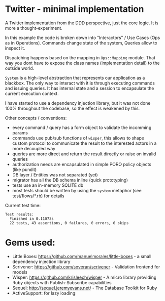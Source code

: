 # Twitter - minimal implementation

A Twitter implementation from the DDD perspective, just the core logic. It is more a thought-experiment.

In this example the code is broken down into "Interactors" / Use Cases (Ops as in Operations). Commands change state of the system, Queries allow to inspect it.

Dispatching happens based on the mapping in `Ops::Mapping` module. That way you dont have to expose the class names (implementation detail) to the outside world.

`System` is a high-level abstraction that represents our application as a blackbox. The only way to interact with it is
through executing commands and issuing queries. It has internal state and a session to encapsulate the current execution context.

I have started to use a dependency injection library, but it was not done 100% throughout the codebase, so the effect is weakened by this.

Other concepts / conventions:
  - every command / query has a form object to validate the incomming params
  - commands use pub/sub functions of `wisper`, this allows to shape custom protocol to communicate the result
  to the interested actors in a more decoupled way
  - queries are more direct and return the result directly or raise on invalid queries
  - authorization needs are encapsulated in simple PORO policy objects (like pundit)
  - DB layer / Entities was not separated (yet)
  - migrator has all the DB schema inline (quick prototyping)
  - tests use an in-memory SQLITE db
  - most tests should be written by using the `system` metaphor (see test/flows/*.rb) for details

Current test time:

```
Test results:
  Finished in 0.11073s
  22 tests, 43 assertions, 0 failures, 0 errors, 0 skips
```

# Gems used:
  - Little Boxes: https://github.com/manuelmorales/little-boxes - a small dependency injection library
  - Scrivener: https://github.com/soveran/scrivener - Validation frontend for models
  - Wisper: https://github.com/krisleech/wisper - A micro library providing Ruby objects with Publish-Subscribe capabilities
  - Sequel: http://sequel.jeremyevans.net/ - The Database Toolkit for Ruby
  - ActiveSupport: for lazy loading
